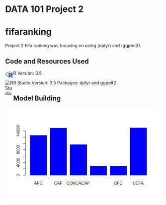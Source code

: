 # DATA 101 Project 2
# fifaranking

Project 2 Fifa ranking was focusing on using (dplyr) and (ggplot2).


## Code and Resources Used

R Version: 3.5 <img align="left" alt="R" width="26px" src="https://raw.githubusercontent.com/github/explore/80688e429a7d4ef2fca1e82350fe8e3517d3494d/topics/r/r.png" />

R Studio Version: 3.5 <img align="left" alt="RStudio" width="26px" src="https://avatars0.githubusercontent.com/u/513560?s=200&v=4" />
Packages: dplyr and ggpolt2



## Model Building 
![](Confederation.png)
